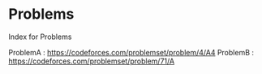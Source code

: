 # Problems

Index for Problems

ProblemA : https://codeforces.com/problemset/problem/4/A4
ProblemB : https://codeforces.com/problemset/problem/71/A

